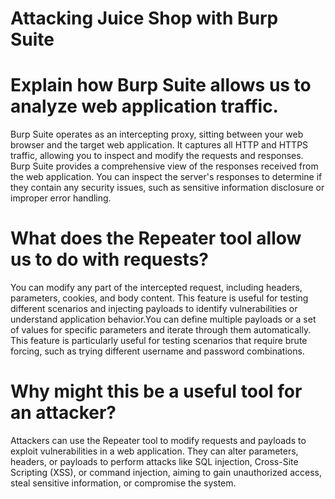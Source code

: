 # Attacking Juice Shop with Burp Suite

# Explain how Burp Suite allows us to analyze web application traffic.
Burp Suite operates as an intercepting proxy, sitting between your web browser and the target web application. It captures all HTTP and HTTPS traffic, allowing you to inspect and modify the requests and responses. Burp Suite provides a comprehensive view of the responses received from the web application. You can inspect the server's responses to determine if they contain any security issues, such as sensitive information disclosure or improper error handling.

# What does the Repeater tool allow us to do with requests?
You can modify any part of the intercepted request, including headers, parameters, cookies, and body content. This feature is useful for testing different scenarios and injecting payloads to identify vulnerabilities or understand application behavior.You can define multiple payloads or a set of values for specific parameters and iterate through them automatically. This feature is particularly useful for testing scenarios that require brute forcing, such as trying different username and password combinations.

# Why might this be a useful tool for an attacker?
Attackers can use the Repeater tool to modify requests and payloads to exploit vulnerabilities in a web application. They can alter parameters, headers, or payloads to perform attacks like SQL injection, Cross-Site Scripting (XSS), or command injection, aiming to gain unauthorized access, steal sensitive information, or compromise the system.